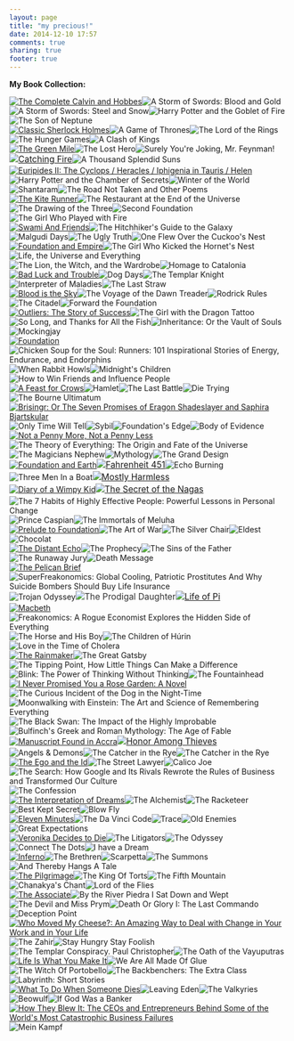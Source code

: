 ```yaml
---
layout: page
title: "my precious!"
date: 2014-12-10 17:57
comments: true
sharing: true
footer: true
---
```


<div><!-- Show static html as a placeholder in case js is not enabled - javascript include will override this if things work --></p>
<p><strong><a href="https://www.goodreads.com/review/list/21044556-bhavdeep-sethi?shelf=bought&amp;utm_medium=api&amp;utm_source=grid_widget" style="text-decoration: none;">My Book Collection: </a></strong> </p>
<div >
<div ><a title="The Complete Calvin and Hobbes" href="https://www.goodreads.com/review/show/855684823?utm_medium=api&amp;utm_source=grid_widget"><img alt="The Complete Calvin and Hobbes" src="https://d202m5krfqbpi5.cloudfront.net/books/1386925654m/24812.jpg" border="0" /></a><img alt="A Storm of Swords: Blood and Gold" src="https://d202m5krfqbpi5.cloudfront.net/books/1354567206m/147915.jpg" border="0" /><img alt="A Storm of Swords: Steel and Snow" src="https://d202m5krfqbpi5.cloudfront.net/books/1353235205m/768889.jpg" border="0" /><img alt="Harry Potter and the Goblet of Fire" src="https://d202m5krfqbpi5.cloudfront.net/books/1348205588m/615207.jpg" border="0" /><img alt="The Son of Neptune" src="https://d202m5krfqbpi5.cloudfront.net/books/1369501750m/9520360.jpg" border="0" /></div>
<div ><a title="Classic Sherlock Holmes" href="https://www.goodreads.com/review/show/855656999?utm_medium=api&amp;utm_source=grid_widget"><img alt="Classic Sherlock Holmes" src="https://d202m5krfqbpi5.cloudfront.net/books/1307860768m/8936442.jpg" border="0" /></a><img alt="A Game of Thrones" src="https://d202m5krfqbpi5.cloudfront.net/books/1369520317m/13496.jpg" border="0" /><img alt="The Lord of the Rings" src="https://d202m5krfqbpi5.cloudfront.net/books/1388181159m/33.jpg" border="0" /><img alt="The Hunger Games" src="https://d202m5krfqbpi5.cloudfront.net/books/1358275334m/2767052.jpg" border="0" /><img alt="A Clash of Kings" src="https://d202m5krfqbpi5.cloudfront.net/books/1359918997m/822995.jpg" border="0" /></div>
<div ><a title="The Green Mile" href="https://www.goodreads.com/review/show/633723965?utm_medium=api&amp;utm_source=grid_widget"><img alt="The Green Mile" src="https://d202m5krfqbpi5.cloudfront.net/books/1289526684m/85424.jpg" border="0" /></a><img alt="The Lost Hero" src="https://d202m5krfqbpi5.cloudfront.net/books/1327334013m/8675753.jpg" border="0" /><img alt="Surely You're Joking, Mr. Feynman!" src="https://d202m5krfqbpi5.cloudfront.net/books/1328550349m/17364.jpg" border="0" /><a style="font-size: 15.454545021057129px; font-style: normal; line-height: 22.159090042114258px; text-decoration: underline;" title="Catching Fire (The Hunger Games, #2)" href="https://www.goodreads.com/review/show/633690315?utm_medium=api&amp;utm_source=grid_widget"><img alt="Catching Fire" src="https://d202m5krfqbpi5.cloudfront.net/books/1358273780m/6148028.jpg" border="0" /></a><img alt="A Thousand Splendid Suns" src="https://d202m5krfqbpi5.cloudfront.net/books/1348421521m/1794575.jpg" border="0" /></div>
<div ><a title="Euripides II: The Cyclops / Heracles / Iphigenia in Tauris / Helen" href="https://www.goodreads.com/review/show/855638573?utm_medium=api&amp;utm_source=grid_widget"><img alt="Euripides II: The Cyclops / Heracles / Iphigenia in Tauris / Helen" src="https://d202m5krfqbpi5.cloudfront.net/books/1388257526m/1470.jpg" border="0" /></a><img alt="Harry Potter and the Chamber of Secrets" src="https://d202m5krfqbpi5.cloudfront.net/books/1391960387m/289011.jpg" border="0" /><img alt="Winter of the World" src="https://d202m5krfqbpi5.cloudfront.net/books/1345803660m/15845973.jpg" border="0" /><img alt="Shantaram" src="https://d202m5krfqbpi5.cloudfront.net/books/1348702924m/816552.jpg" border="0" /><img alt="The Road Not Taken and Other Poems" src="https://d202m5krfqbpi5.cloudfront.net/books/1388277039m/12204.jpg" border="0" /></div>
<div ><a title="The Kite Runner" href="https://www.goodreads.com/review/show/633721723?utm_medium=api&amp;utm_source=grid_widget"><img alt="The Kite Runner" src="https://d202m5krfqbpi5.cloudfront.net/books/1327976246m/12532265.jpg" border="0" /></a><img alt="The Restaurant at the End of the Universe" src="https://d202m5krfqbpi5.cloudfront.net/books/1362249983m/10482361.jpg" border="0" /><img alt="The Drawing of the Three" src="https://d202m5krfqbpi5.cloudfront.net/books/1370918050m/5094.jpg" border="0" /><img alt="Second Foundation" src="https://d202m5krfqbpi5.cloudfront.net/books/1320416089m/29580.jpg" border="0" /><img alt="The Girl Who Played with Fire" src="https://d202m5krfqbpi5.cloudfront.net/books/1338833813m/6177872.jpg" border="0" /></div>
<div ><a title="Swami And Friends" href="https://www.goodreads.com/review/show/855643783?utm_medium=api&amp;utm_source=grid_widget"><img alt="Swami And Friends" src="https://d202m5krfqbpi5.cloudfront.net/books/1336920163m/645415.jpg" border="0" /></a><img alt="The Hitchhiker's Guide to the Galaxy" src="https://d202m5krfqbpi5.cloudfront.net/books/1327656754m/11.jpg" border="0" /><img alt="Malgudi Days" src="https://d202m5krfqbpi5.cloudfront.net/books/1313936956m/12405439.jpg" border="0" /><img alt="The Ugly Truth" src="https://d202m5krfqbpi5.cloudfront.net/books/1332046095m/7823678.jpg" border="0" /><img alt="One Flew Over the Cuckoo's Nest" src="https://d202m5krfqbpi5.cloudfront.net/books/1342965733m/11224.jpg" border="0" /></div>
<div ><a title="Foundation and Empire (Foundation, #2)" href="https://www.goodreads.com/review/show/633686928?utm_medium=api&amp;utm_source=grid_widget"><img alt="Foundation and Empire" src="https://d202m5krfqbpi5.cloudfront.net/books/1391454612m/29581.jpg" border="0" /></a><img alt="The Girl Who Kicked the Hornet's Nest" src="https://d202m5krfqbpi5.cloudfront.net/books/1292060504m/7063141.jpg" border="0" /><img alt="Life, the Universe and Everything" src="https://d202m5krfqbpi5.cloudfront.net/books/1348602994m/6071219.jpg" border="0" /><img alt="The Lion, the Witch, and the Wardrobe" src="https://d202m5krfqbpi5.cloudfront.net/books/1353029077m/100915.jpg" border="0" /><img alt="Homage to Catalonia" src="https://d202m5krfqbpi5.cloudfront.net/books/1373382852m/9646.jpg" border="0" /></div>
<div ><a title="Bad Luck and Trouble (Jack Reacher, #11)" href="https://www.goodreads.com/review/show/855655107?utm_medium=api&amp;utm_source=grid_widget"><img alt="Bad Luck and Trouble" src="https://d202m5krfqbpi5.cloudfront.net/books/1348792894m/2532028.jpg" border="0" /></a><img alt="Dog Days" src="https://d202m5krfqbpi5.cloudfront.net/books/1388178896m/6578293.jpg" border="0" /><img alt="The Templar Knight" src="https://d202m5krfqbpi5.cloudfront.net/books/1348416686m/7095298.jpg" border="0" /><img alt="Interpreter of Maladies" src="https://d202m5krfqbpi5.cloudfront.net/books/1323681465m/3114605.jpg" border="0" /><img alt="The Last Straw" src="https://d202m5krfqbpi5.cloudfront.net/books/1350396036m/3293821.jpg" border="0" /></div>
<div ><a title="Blood is the Sky (Alex McKnight, #5)" href="https://www.goodreads.com/review/show/855707946?utm_medium=api&amp;utm_source=grid_widget"><img alt="Blood is the Sky" src="https://d202m5krfqbpi5.cloudfront.net/books/1316130143m/1032401.jpg" border="0" /></a><img alt="The Voyage of the Dawn Treader" src="https://d202m5krfqbpi5.cloudfront.net/books/1343185059m/140225.jpg" border="0" /><img alt="Rodrick Rules" src="https://d202m5krfqbpi5.cloudfront.net/books/1360095964m/1809465.jpg" border="0" /><img alt="The Citadel" src="https://d202m5krfqbpi5.cloudfront.net/books/1347625044m/634747.jpg" border="0" /><img alt="Forward the Foundation" src="https://d202m5krfqbpi5.cloudfront.net/books/1388261841m/76679.jpg" border="0" /></div>
<div ><a title="Outliers: The Story of Success" href="https://www.goodreads.com/review/show/633686458?utm_medium=api&amp;utm_source=grid_widget"><img alt="Outliers: The Story of Success" src="https://d202m5krfqbpi5.cloudfront.net/books/1344266315m/3228917.jpg" border="0" /></a><img alt="The Girl with the Dragon Tattoo" src="https://d202m5krfqbpi5.cloudfront.net/books/1327786655m/13336530.jpg" border="0" /><img alt="So Long, and Thanks for All the Fish" src="https://d202m5krfqbpi5.cloudfront.net/books/1327961722m/6356005.jpg" border="0" /><img alt="Inheritance: Or the Vault of Souls" src="https://d202m5krfqbpi5.cloudfront.net/books/1327916396m/10940619.jpg" border="0" /><img alt="Mockingjay" src="https://d202m5krfqbpi5.cloudfront.net/books/1358275419m/7260188.jpg" border="0" /></div>
<div ><a title="Foundation (Foundation, #1)" href="https://www.goodreads.com/review/show/633686794?utm_medium=api&amp;utm_source=grid_widget"><img alt="Foundation" src="https://d202m5krfqbpi5.cloudfront.net/books/1386922291m/29579.jpg" border="0" /></a><img alt="Chicken Soup for the Soul: Runners: 101 Inspirational Stories of Energy, Endurance, and Endorphins" src="https://d202m5krfqbpi5.cloudfront.net/books/1348543664m/7143213.jpg" border="0" /><img alt="When Rabbit Howls" src="https://d202m5krfqbpi5.cloudfront.net/books/1347947183m/760941.jpg" border="0" /><img alt="Midnight's Children" src="https://d202m5krfqbpi5.cloudfront.net/books/1356455521m/16685141.jpg" border="0" /><img alt="How to Win Friends and Influence People" src="https://d202m5krfqbpi5.cloudfront.net/books/1355120141m/11584280.jpg" border="0" /></div>
<div ><a title="A Feast for Crows (A Song of Ice and Fire, #4)" href="https://www.goodreads.com/review/show/633701141?utm_medium=api&amp;utm_source=grid_widget"><img alt="A Feast for Crows" src="https://d202m5krfqbpi5.cloudfront.net/books/1365704053m/822991.jpg" border="0" /></a><img alt="Hamlet" src="https://d202m5krfqbpi5.cloudfront.net/books/1345714189m/2834606.jpg" border="0" /><img alt="The Last Battle" src="https://d202m5krfqbpi5.cloudfront.net/books/1308814830m/84369.jpg" border="0" /><img alt="Die Trying" src="https://d202m5krfqbpi5.cloudfront.net/books/1348344537m/900488.jpg" border="0" /><img alt="The Bourne Ultimatum" src="https://d202m5krfqbpi5.cloudfront.net/books/1388197989m/763626.jpg" border="0" /></div>
<div ><a title="Brisingr: Or The Seven Promises of  Eragon Shadeslayer and Saphira Bjartskular (Inheritance, #3)" href="https://www.goodreads.com/review/show/855647803?utm_medium=api&amp;utm_source=grid_widget"><img alt="Brisingr: Or The Seven Promises of  Eragon Shadeslayer and Saphira Bjartskular" src="https://d202m5krfqbpi5.cloudfront.net/books/1348066759m/3096914.jpg" border="0" /></a><img alt="Only Time Will Tell" src="https://d202m5krfqbpi5.cloudfront.net/books/1322816359m/13140696.jpg" border="0" /><img alt="Sybil" src="https://d202m5krfqbpi5.cloudfront.net/books/1344267698m/6263675.jpg" border="0" /><img alt="Foundation's Edge" src="https://d202m5krfqbpi5.cloudfront.net/books/1389759320m/76683.jpg" border="0" /><img alt="Body of Evidence" src="https://d202m5krfqbpi5.cloudfront.net/books/1183873804m/1464072.jpg" border="0" /></div>
<div ><a title="Not a Penny More, Not a Penny Less" href="https://www.goodreads.com/review/show/633676735?utm_medium=api&amp;utm_source=grid_widget"><img alt="Not a Penny More, Not a Penny Less" src="https://d202m5krfqbpi5.cloudfront.net/books/1388187539m/78982.jpg" border="0" /></a><img alt="The Theory of Everything: The Origin and Fate of the Universe" src="https://d202m5krfqbpi5.cloudfront.net/books/1317185213m/12741584.jpg" border="0" /><img alt="The Magicians Nephew" src="https://d202m5krfqbpi5.cloudfront.net/books/1364232612m/13644064.jpg" border="0" /><img alt="Mythology" src="https://d202m5krfqbpi5.cloudfront.net/books/1305000423m/23522.jpg" border="0" /><img alt="The Grand Design" src="https://d202m5krfqbpi5.cloudfront.net/books/1327249610m/11098655.jpg" border="0" /></div>
<div ><a title="Foundation and Earth (Foundation, #5)" href="https://www.goodreads.com/review/show/633687035?utm_medium=api&amp;utm_source=grid_widget"><img alt="Foundation and Earth" src="https://d202m5krfqbpi5.cloudfront.net/books/1389759320m/29582.jpg" border="0" /></a><a style="font-size: 15.454545021057129px; font-style: normal; line-height: 22.159090042114258px; text-decoration: underline;" title="Fahrenheit 451" href="https://www.goodreads.com/review/show/855624414?utm_medium=api&amp;utm_source=grid_widget"><img alt="Fahrenheit 451" src="https://d202m5krfqbpi5.cloudfront.net/books/1354823040m/16085011.jpg" border="0" /></a><img alt="Echo Burning" src="https://d202m5krfqbpi5.cloudfront.net/books/1329373304m/509400.jpg" border="0" /><img alt="Three Men In a Boat" src="https://d202m5krfqbpi5.cloudfront.net/books/1344852144m/15825499.jpg" border="0" /><a style="font-size: 15.454545021057129px; font-style: normal; line-height: 22.159090042114258px; text-decoration: underline;" title="Mostly Harmless (Hitchhiker's Guide, #5)" href="https://www.goodreads.com/review/show/633707335?utm_medium=api&amp;utm_source=grid_widget"><img alt="Mostly Harmless" src="https://d202m5krfqbpi5.cloudfront.net/books/1320725132m/360.jpg" border="0" /></a></div>
<div ><a title="Diary of a Wimpy Kid (Diary of a Wimpy Kid, #1)" href="https://www.goodreads.com/review/show/855677708?utm_medium=api&amp;utm_source=grid_widget"><img alt="Diary of a Wimpy Kid" src="https://d202m5krfqbpi5.cloudfront.net/books/1388183826m/389627.jpg" border="0" /></a><a style="font-size: 15.454545021057129px; font-style: normal; line-height: 22.159090042114258px; text-decoration: underline;" title="The Secret of the Nagas (Shiva Trilogy #2)" href="https://www.goodreads.com/review/show/633696493?utm_medium=api&amp;utm_source=grid_widget"><img alt="The Secret of the Nagas" src="https://d202m5krfqbpi5.cloudfront.net/books/1308930273m/11827808.jpg" border="0" /></a><img alt="The 7 Habits of Highly Effective People: Powerful Lessons in Personal Change" src="https://d202m5krfqbpi5.cloudfront.net/books/1340445784m/125270.jpg" border="0" /><img alt="Prince Caspian" src="https://d202m5krfqbpi5.cloudfront.net/books/1308814880m/121749.jpg" border="0" /><img alt="The Immortals of Meluha" src="https://d202m5krfqbpi5.cloudfront.net/books/1334659192m/7913305.jpg" border="0" /></div>
<div ><a title="Prelude to Foundation (Foundation: Prequel, #1)" href="https://www.goodreads.com/review/show/633687164?utm_medium=api&amp;utm_source=grid_widget"><img alt="Prelude to Foundation" src="https://d202m5krfqbpi5.cloudfront.net/books/1335782474m/30013.jpg" border="0" /></a><img alt="The Art of War" src="https://d202m5krfqbpi5.cloudfront.net/books/1350576212m/16094157.jpg" border="0" /><img alt="The Silver Chair" src="https://d202m5krfqbpi5.cloudfront.net/books/1336139237m/65641.jpg" border="0" /><img alt="Eldest" src="https://d202m5krfqbpi5.cloudfront.net/books/1181358660m/1141945.jpg" border="0" /><img alt="Chocolat" src="https://d202m5krfqbpi5.cloudfront.net/books/1352275392m/15107.jpg" border="0" /></div>
<div ><a title="The Distant Echo" href="https://www.goodreads.com/review/show/855707280?utm_medium=api&amp;utm_source=grid_widget"><img alt="The Distant Echo" src="https://d202m5krfqbpi5.cloudfront.net/books/1316130739m/46614.jpg" border="0" /></a><img alt="The Prophecy" src="https://d202m5krfqbpi5.cloudfront.net/books/1328038862m/6670958.jpg" border="0" /><img alt="The Sins of the Father" src="https://d202m5krfqbpi5.cloudfront.net/books/1331650917m/13540182.jpg" border="0" /><img alt="The Runaway Jury" src="https://d202m5krfqbpi5.cloudfront.net/books/1334520920m/1035840.jpg" border="0" /><img alt="Death Message" src="https://d202m5krfqbpi5.cloudfront.net/books/1348657123m/1250051.jpg" border="0" /></div>
<div ><a title="The Pelican Brief" href="https://www.goodreads.com/review/show/633737264?utm_medium=api&amp;utm_source=grid_widget"><img alt="The Pelican Brief" src="https://d202m5krfqbpi5.cloudfront.net/books/1332948791m/9215548.jpg" border="0" /></a><img alt="SuperFreakonomics: Global Cooling, Patriotic Prostitutes And Why Suicide Bombers Should Buy Life Insurance" src="https://d202m5krfqbpi5.cloudfront.net/books/1337855544m/14290191.jpg" border="0" /><img alt="Trojan Odyssey" src="https://d202m5krfqbpi5.cloudfront.net/books/1371338649m/32807.jpg" border="0" /><img style="color: #333333; font-size: 15.454545021057129px; font-style: normal; line-height: 22.159090042114258px;" alt="The Prodigal Daughter" src="https://d202m5krfqbpi5.cloudfront.net/books/1386924362m/78987.jpg" border="0" /><a style="font-size: 15.454545021057129px; font-style: normal; line-height: 22.159090042114258px; text-decoration: underline;" title="Life of Pi" href="https://www.goodreads.com/review/show/855696127?utm_medium=api&amp;utm_source=grid_widget"><img alt="Life of Pi" src="https://d202m5krfqbpi5.cloudfront.net/books/1346921526m/1229.jpg" border="0" /></a></div>
<div ><a title="Macbeth (SparkNotes No Fear Shakespeare)" href="https://www.goodreads.com/review/show/855640225?utm_medium=api&amp;utm_source=grid_widget"><img alt="Macbeth" src="https://d202m5krfqbpi5.cloudfront.net/books/1388279806m/17247.jpg" border="0" /></a><img alt="Freakonomics: A Rogue Economist Explores the Hidden Side of Everything" src="https://d202m5krfqbpi5.cloudfront.net/books/1328820455m/7259785.jpg" border="0" /><img alt="The Horse and His Boy" src="https://d202m5krfqbpi5.cloudfront.net/books/1388210968m/84119.jpg" border="0" /><img alt="The Children of Húrin" src="https://d202m5krfqbpi5.cloudfront.net/books/1320423974m/7445179.jpg" border="0" /><img alt="Love in the Time of Cholera" src="https://d202m5krfqbpi5.cloudfront.net/books/1178676998m/821033.jpg" border="0" /></div>
<div ><a title="The Rainmaker" href="https://www.goodreads.com/review/show/633736535?utm_medium=api&amp;utm_source=grid_widget"><img alt="The Rainmaker" src="https://d202m5krfqbpi5.cloudfront.net/books/1327168176m/638160.jpg" border="0" /></a><img alt="The Great Gatsby" src="https://d202m5krfqbpi5.cloudfront.net/books/1370652309m/8701200.jpg" border="0" /><img alt="The Tipping Point, How Little Things Can Make a Difference" src="https://d202m5krfqbpi5.cloudfront.net/books/1340340262m/9356.jpg" border="0" /><img alt="Blink: The Power of Thinking Without Thinking" src="https://d202m5krfqbpi5.cloudfront.net/books/1344269659m/1053784.jpg" border="0" /><img alt="The Fountainhead" src="https://d202m5krfqbpi5.cloudfront.net/books/1388192868m/2122.jpg" border="0" /></div>
<div ><a title="I Never Promised You a Rose Garden: A Novel" href="https://www.goodreads.com/review/show/855626226?utm_medium=api&amp;utm_source=grid_widget"><img alt="I Never Promised You a Rose Garden: A Novel" src="https://d202m5krfqbpi5.cloudfront.net/books/1312062627m/5660608.jpg" border="0" /></a><img alt="The Curious Incident of the Dog in the Night-Time" src="https://d202m5krfqbpi5.cloudfront.net/books/1345789283m/15845726.jpg" border="0" /><img alt="Moonwalking with Einstein: The Art and Science of Remembering Everything" src="https://d202m5krfqbpi5.cloudfront.net/books/1355966545m/11539550.jpg" border="0" /><img alt="The Black Swan: The Impact of the Highly Improbable" src="https://d202m5krfqbpi5.cloudfront.net/books/1260006663m/2962025.jpg" border="0" /><img alt="Bulfinch's Greek and Roman Mythology: The Age of Fable" src="https://d202m5krfqbpi5.cloudfront.net/books/1388715194m/338115.jpg" border="0" /></div>
<div ><a title="Manuscript Found in Accra" href="https://www.goodreads.com/review/show/855661849?utm_medium=api&amp;utm_source=grid_widget"><img alt="Manuscript Found in Accra" src="https://d202m5krfqbpi5.cloudfront.net/books/1373611453m/17617024.jpg" border="0" /></a><a style="font-size: 15.454545021057129px; font-style: normal; line-height: 22.159090042114258px; text-decoration: underline;" title="Honor Among Thieves" href="https://www.goodreads.com/review/show/633677420?utm_medium=api&amp;utm_source=grid_widget"><img alt="Honor Among Thieves" src="https://d202m5krfqbpi5.cloudfront.net/books/1316131242m/79006.jpg" border="0" /></a><img alt="Angels &amp; Demons" src="https://d202m5krfqbpi5.cloudfront.net/books/1362495614m/578587.jpg" border="0" /><img alt="The Catcher in the Rye" src="https://d202m5krfqbpi5.cloudfront.net/books/1349928703m/5107.jpg" border="0" /><img alt="The Catcher in the Rye" src="https://d202m5krfqbpi5.cloudfront.net/books/1327197188m/7967885.jpg" border="0" /></div>
<div ><a title="The Ego and the Id" href="https://www.goodreads.com/review/show/633693144?utm_medium=api&amp;utm_source=grid_widget"><img alt="The Ego and the Id" src="https://d202m5krfqbpi5.cloudfront.net/books/1386776093m/132436.jpg" border="0" /></a><img alt="The Street Lawyer" src="https://d202m5krfqbpi5.cloudfront.net/books/1348388480m/87964.jpg" border="0" /><img alt="Calico Joe" src="https://d202m5krfqbpi5.cloudfront.net/books/1335764452m/13622454.jpg" border="0" /><img alt="The Search: How Google and Its Rivals Rewrote the Rules of Business and Transformed Our Culture" src="https://d202m5krfqbpi5.cloudfront.net/books/1348030621m/974418.jpg" border="0" /><img alt="The Confession" src="https://d202m5krfqbpi5.cloudfront.net/books/1320541779m/7933437.jpg" border="0" /></div>
<div ><a title="The Interpretation of Dreams" href="https://www.goodreads.com/review/show/633683805?utm_medium=api&amp;utm_source=grid_widget"><img alt="The Interpretation of Dreams" src="https://d202m5krfqbpi5.cloudfront.net/books/1171268617m/93981.jpg" border="0" /></a><img alt="The Alchemist" src="https://d202m5krfqbpi5.cloudfront.net/books/1287827991m/865.jpg" border="0" /><img alt="The Racketeer" src="https://d202m5krfqbpi5.cloudfront.net/books/1344371438m/13573236.jpg" border="0" /><img alt="Best Kept Secret" src="https://d202m5krfqbpi5.cloudfront.net/books/1362800472m/17565916.jpg" border="0" /><img alt="Blow Fly" src="https://d202m5krfqbpi5.cloudfront.net/books/1347403079m/58882.jpg" border="0" /></div>
<div ><a title="Eleven Minutes" href="https://www.goodreads.com/review/show/633687950?utm_medium=api&amp;utm_source=grid_widget"><img alt="Eleven Minutes" src="https://d202m5krfqbpi5.cloudfront.net/books/1358266987m/1430.jpg" border="0" /></a><img alt="The Da Vinci Code" src="https://d202m5krfqbpi5.cloudfront.net/books/1332591483m/269831.jpg" border="0" /><img alt="Trace" src="https://d202m5krfqbpi5.cloudfront.net/books/1347414658m/320180.jpg" border="0" /><img alt="Old Enemies" src="https://d202m5krfqbpi5.cloudfront.net/books/1362536993m/13229595.jpg" border="0" /><img alt="Great Expectations" src="https://d202m5krfqbpi5.cloudfront.net/books/1348911711m/16052834.jpg" border="0" /></div>
<div ><a title="Veronika Decides to Die" href="https://www.goodreads.com/review/show/855679969?utm_medium=api&amp;utm_source=grid_widget"><img alt="Veronika Decides to Die" src="https://d202m5krfqbpi5.cloudfront.net/books/1348139939m/1431.jpg" border="0" /></a><img alt="The Litigators" src="https://d202m5krfqbpi5.cloudfront.net/books/1320434601m/11600163.jpg" border="0" /><img alt="The Odyssey" src="https://d202m5krfqbpi5.cloudfront.net/books/1390173285m/1381.jpg" border="0" /><img alt="Connect The Dots" src="https://d202m5krfqbpi5.cloudfront.net/books/1273147040m/8142431.jpg" border="0" /><img alt="I have a Dream" src="https://d202m5krfqbpi5.cloudfront.net/books/1328297259m/11470675.jpg" border="0" /></div>
<div ><a title="Inferno (Robert Langdon, #4)" href="https://www.goodreads.com/review/show/855665548?utm_medium=api&amp;utm_source=grid_widget"><img alt="Inferno" src="https://d202m5krfqbpi5.cloudfront.net/books/1361384920m/17305367.jpg" border="0" /></a><img alt="The Brethren" src="https://d202m5krfqbpi5.cloudfront.net/books/1386923281m/5354.jpg" border="0" /><img alt="Scarpetta" src="https://d202m5krfqbpi5.cloudfront.net/books/1347259613m/6684305.jpg" border="0" /><img alt="The Summons" src="https://d202m5krfqbpi5.cloudfront.net/books/1347470643m/415291.jpg" border="0" /><img alt="And Thereby Hangs A Tale" src="https://d202m5krfqbpi5.cloudfront.net/books/1314760582m/7202869.jpg" border="0" /></div>
<div ><a title="The Pilgrimage" href="https://www.goodreads.com/review/show/855680818?utm_medium=api&amp;utm_source=grid_widget"><img alt="The Pilgrimage" src="https://d202m5krfqbpi5.cloudfront.net/books/1307909268m/4004.jpg" border="0" /></a><img alt="The King Of Torts" src="https://d202m5krfqbpi5.cloudfront.net/books/1343912832m/832626.jpg" border="0" /><img alt="The Fifth Mountain" src="https://d202m5krfqbpi5.cloudfront.net/books/1358268472m/4005.jpg" border="0" /><img alt="Chanakya's Chant" src="https://d202m5krfqbpi5.cloudfront.net/books/1327939570m/10098912.jpg" border="0" /><img alt="Lord of the Flies" src="https://d202m5krfqbpi5.cloudfront.net/books/1327185359m/6193662.jpg" border="0" /></div>
<div ><a title="The Associate" href="https://www.goodreads.com/review/show/633712397?utm_medium=api&amp;utm_source=grid_widget"><img alt="The Associate" src="https://d202m5krfqbpi5.cloudfront.net/books/1348751418m/3613997.jpg" border="0" /></a><img alt="By the River Piedra I Sat Down and Wept" src="https://d202m5krfqbpi5.cloudfront.net/books/1358269995m/1428.jpg" border="0" /><img alt="The Devil and Miss Prym" src="https://d202m5krfqbpi5.cloudfront.net/books/1359082264m/4008.jpg" border="0" /><img alt="Death Or Glory I: The Last Commando" src="https://d202m5krfqbpi5.cloudfront.net/books/1348276248m/10236108.jpg" border="0" /><img alt="Deception Point" src="https://d202m5krfqbpi5.cloudfront.net/books/1386924347m/976.jpg" border="0" /></div>
<div ><a title="Who Moved My Cheese?: An Amazing Way to Deal with Change in Your Work and in Your Life" href="https://www.goodreads.com/review/show/633688276?utm_medium=api&amp;utm_source=grid_widget"><img alt="Who Moved My Cheese?: An Amazing Way to Deal with Change in Your Work and in Your Life" src="https://d202m5krfqbpi5.cloudfront.net/books/1388639717m/4894.jpg" border="0" /></a><img alt="The Zahir" src="https://d202m5krfqbpi5.cloudfront.net/books/1386923836m/1427.jpg" border="0" /><img alt="Stay Hungry Stay Foolish" src="https://d202m5krfqbpi5.cloudfront.net/books/1236261939m/4765642.jpg" border="0" /><img alt="The Templar Conspiracy. Paul Christopher" src="https://d202m5krfqbpi5.cloudfront.net/books/1356454730m/15926188.jpg" border="0" /><img alt="The Oath of the Vayuputras" src="https://d202m5krfqbpi5.cloudfront.net/books/1357242702m/12820793.jpg" border="0" /></div>
<div ><a title="Life Is What You Make It" href="https://www.goodreads.com/review/show/855699048?utm_medium=api&amp;utm_source=grid_widget"><img alt="Life Is What You Make It" src="https://d202m5krfqbpi5.cloudfront.net/books/1308754493m/11256293.jpg" border="0" /></a><img alt="We Are All Made Of Glue" src="https://d202m5krfqbpi5.cloudfront.net/books/1328887306m/6186292.jpg" border="0" /><img alt="The Witch Of Portobello" src="https://d202m5krfqbpi5.cloudfront.net/books/1178654373m/816720.jpg" border="0" /><img alt="The Backbenchers: The Extra Class" src="https://d202m5krfqbpi5.cloudfront.net/books/1327937953m/13329675.jpg" border="0" /><img alt="Labyrinth: Short Stories" src="https://d202m5krfqbpi5.cloudfront.net/books/1341590614m/15739033.jpg" border="0" /></div>
<div ><a title="What To Do When Someone Dies" href="https://www.goodreads.com/review/show/633712863?utm_medium=api&amp;utm_source=grid_widget"><img alt="What To Do When Someone Dies" src="https://d202m5krfqbpi5.cloudfront.net/books/1328093533m/5977776.jpg" border="0" /></a><img alt="Leaving Eden" src="https://d202m5krfqbpi5.cloudfront.net/books/1320470074m/528376.jpg" border="0" /><img alt="The Valkyries" src="https://d202m5krfqbpi5.cloudfront.net/books/1358269194m/4006.jpg" border="0" /><img alt="Beowulf" src="https://d202m5krfqbpi5.cloudfront.net/books/1347508983m/227409.jpg" border="0" /><img alt="If God Was a Banker" src="https://d202m5krfqbpi5.cloudfront.net/books/1332153978m/2646320.jpg" border="0" /></div>
<div ><a title="How They Blew It: The CEOs and Entrepreneurs Behind Some of the World's Most Catastrophic Business Failures" href="https://www.goodreads.com/review/show/633704977?utm_medium=api&amp;utm_source=grid_widget"><img alt="How They Blew It: The CEOs and Entrepreneurs Behind Some of the World's Most Catastrophic Business Failures" src="https://d202m5krfqbpi5.cloudfront.net/books/1328820605m/8580689.jpg" border="0" /></a><img alt="Mein Kampf" src="https://d202m5krfqbpi5.cloudfront.net/books/1386615928m/18044430.jpg" border="0" /></div>
<p>&nbsp;</p>
</div>
</div>